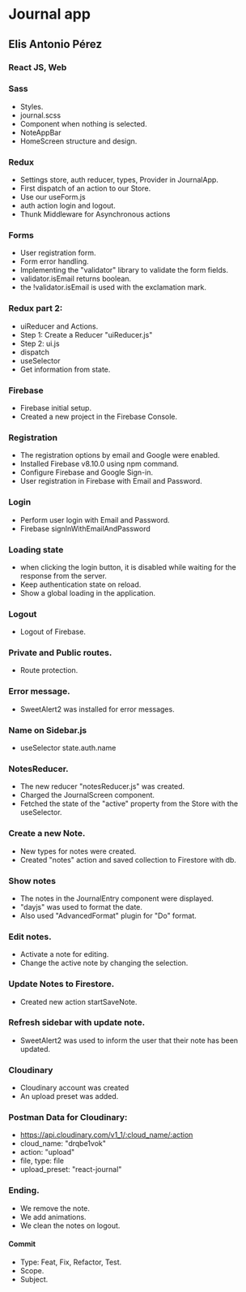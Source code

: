 # Journal app

## Elis Antonio Pérez

### React JS, Web

### Sass
- Styles.
- journal.scss
- Component when nothing is selected.
- NoteAppBar
- HomeScreen structure and design.

### Redux
- Settings store, auth reducer, types, Provider in JournalApp.
- First dispatch of an action to our Store.
- Use our useForm.js
- auth action login and logout.
- Thunk Middleware for Asynchronous actions

### Forms
- User registration form.
- Form error handling.
- Implementing the "validator" library to validate the form fields.
- validator.isEmail returns boolean.
- the !validator.isEmail is used with the exclamation mark.

### Redux part 2:
- uiReducer and Actions.
- Step 1: Create a Reducer "uiReducer.js"
- Step 2: ui.js
- dispatch
- useSelector
 - Get information from state.

### Firebase
- Firebase initial setup.
- Created a new project in the Firebase Console.

### Registration
- The registration options by email and Google were enabled.
- Installed Firebase v8.10.0 using npm command.
- Configure Firebase and Google Sign-in.
- User registration in Firebase with Email and Password.

### Login
- Perform user login with Email and Password.
 - Firebase signInWithEmailAndPassword

### Loading state
- when clicking the login button, it is disabled while waiting for the response from the server.
- Keep authentication state on reload.
- Show a global loading in the application.

### Logout
- Logout of Firebase.

### Private and Public routes.
- Route protection.

### Error message.
- SweetAlert2 was installed for error messages.

### Name on Sidebar.js
- useSelector state.auth.name

### NotesReducer.
- The new reducer "notesReducer.js" was created.
- Charged the JournalScreen component.
- Fetched the state of the "active" property from the Store with the useSelector.

### Create a new Note.
- New types for notes were created.
- Created "notes" action and saved collection to Firestore with db.

### Show notes
- The notes in the JournalEntry component were displayed.
- "dayjs" was used to format the date.
 - Also used "AdvancedFormat" plugin for "Do" format.

 ### Edit notes.
 - Activate a note for editing.
 - Change the active note by changing the selection.

 ### Update Notes to Firestore.
 - Created new action startSaveNote.

 ### Refresh sidebar with update note.
 - SweetAlert2 was used to inform the user that their note has been updated.

### Cloudinary
- Cloudinary account was created
- An upload preset was added.

### Postman Data for Cloudinary:
- https://api.cloudinary.com/v1_1/:cloud_name/:action
- cloud_name: "drqbe1vok"
- action: "upload"
- file, type: file
- upload_preset: "react-journal"

### Ending.
- We remove the note.
- We add animations.
- We clean the notes on logout.


#### Commit

- Type: Feat, Fix, Refactor, Test.
- Scope.
- Subject.